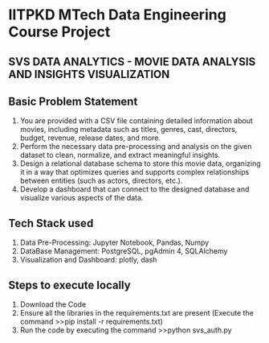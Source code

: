 # IITPKD MTech Data Engineering Course Project
## SVS DATA ANALYTICS - MOVIE DATA ANALYSIS AND INSIGHTS VISUALIZATION
## Basic Problem Statement 
1) You are provided with a CSV file containing detailed information about movies, 
including metadata such as titles, genres, cast, directors, budget, revenue, release 
dates, and more. 
2) Perform the necessary data pre-processing and analysis on the given dataset to clean, 
normalize, and extract meaningful insights. 
3) Design a relational database schema to store this movie data, organizing it in a way 
that optimizes queries and supports complex relationships between entities (such as 
actors, directors, etc.). 
4) Develop a dashboard that can connect to the designed database and visualize various 
aspects of the data.

 ## Tech Stack used
1) Data Pre-Processing: Jupyter Notebook, Pandas, Numpy 
2) DataBase Management: PostgreSQL, pgAdmin 4, SQLAlchemy 
3) Visualization and Dashboard: plotly, dash

 ## Steps to execute locally
1) Download the Code  
2) Ensure all the libraries in the requirements.txt are present (Execute the command >>pip install -r requirements.txt)
3) Run the code by executing the command >>python svs_auth.py

